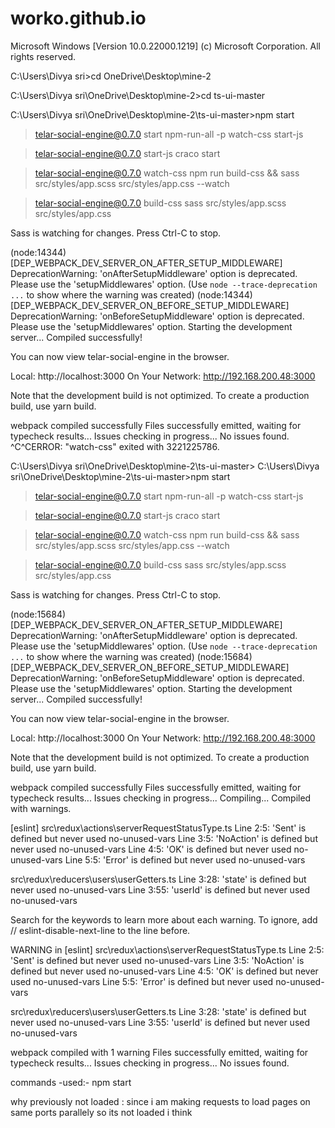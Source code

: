 # worko.github.io
Microsoft Windows [Version 10.0.22000.1219]
(c) Microsoft Corporation. All rights reserved.

C:\Users\Divya sri>cd OneDrive\Desktop\mine-2

C:\Users\Divya sri\OneDrive\Desktop\mine-2>cd ts-ui-master

C:\Users\Divya sri\OneDrive\Desktop\mine-2\ts-ui-master>npm start

> telar-social-engine@0.7.0 start
> npm-run-all -p watch-css start-js


> telar-social-engine@0.7.0 start-js
> craco start


> telar-social-engine@0.7.0 watch-css
> npm run build-css && sass src/styles/app.scss src/styles/app.css --watch


> telar-social-engine@0.7.0 build-css
> sass src/styles/app.scss src/styles/app.css

Sass is watching for changes. Press Ctrl-C to stop.

(node:14344) [DEP_WEBPACK_DEV_SERVER_ON_AFTER_SETUP_MIDDLEWARE] DeprecationWarning: 'onAfterSetupMiddleware' option is deprecated. Please use the 'setupMiddlewares' option.
(Use `node --trace-deprecation ...` to show where the warning was created)
(node:14344) [DEP_WEBPACK_DEV_SERVER_ON_BEFORE_SETUP_MIDDLEWARE] DeprecationWarning: 'onBeforeSetupMiddleware' option is deprecated. Please use the 'setupMiddlewares' option.
Starting the development server...
Compiled successfully!

You can now view telar-social-engine in the browser.

  Local:            http://localhost:3000
  On Your Network:  http://192.168.200.48:3000

Note that the development build is not optimized.
To create a production build, use yarn build.

webpack compiled successfully
Files successfully emitted, waiting for typecheck results...
Issues checking in progress...
No issues found.
^C^CERROR: "watch-css" exited with 3221225786.

C:\Users\Divya sri\OneDrive\Desktop\mine-2\ts-ui-master>
C:\Users\Divya sri\OneDrive\Desktop\mine-2\ts-ui-master>npm start

> telar-social-engine@0.7.0 start
> npm-run-all -p watch-css start-js


> telar-social-engine@0.7.0 start-js
> craco start


> telar-social-engine@0.7.0 watch-css
> npm run build-css && sass src/styles/app.scss src/styles/app.css --watch


> telar-social-engine@0.7.0 build-css
> sass src/styles/app.scss src/styles/app.css

Sass is watching for changes. Press Ctrl-C to stop.

(node:15684) [DEP_WEBPACK_DEV_SERVER_ON_AFTER_SETUP_MIDDLEWARE] DeprecationWarning: 'onAfterSetupMiddleware' option is deprecated. Please use the 'setupMiddlewares' option.
(Use `node --trace-deprecation ...` to show where the warning was created)
(node:15684) [DEP_WEBPACK_DEV_SERVER_ON_BEFORE_SETUP_MIDDLEWARE] DeprecationWarning: 'onBeforeSetupMiddleware' option is deprecated. Please use the 'setupMiddlewares' option.
Starting the development server...
Compiled successfully!

You can now view telar-social-engine in the browser.

  Local:            http://localhost:3000
  On Your Network:  http://192.168.200.48:3000

Note that the development build is not optimized.
To create a production build, use yarn build.

webpack compiled successfully
Files successfully emitted, waiting for typecheck results...
Issues checking in progress...
Compiling...
Compiled with warnings.

[eslint]
src\redux\actions\serverRequestStatusType.ts
  Line 2:5:  'Sent' is defined but never used      no-unused-vars
  Line 3:5:  'NoAction' is defined but never used  no-unused-vars
  Line 4:5:  'OK' is defined but never used        no-unused-vars
  Line 5:5:  'Error' is defined but never used     no-unused-vars

src\redux\reducers\users\userGetters.ts
  Line 3:28:  'state' is defined but never used   no-unused-vars
  Line 3:55:  'userId' is defined but never used  no-unused-vars

Search for the keywords to learn more about each warning.
To ignore, add // eslint-disable-next-line to the line before.

WARNING in [eslint]
src\redux\actions\serverRequestStatusType.ts
  Line 2:5:  'Sent' is defined but never used      no-unused-vars
  Line 3:5:  'NoAction' is defined but never used  no-unused-vars
  Line 4:5:  'OK' is defined but never used        no-unused-vars
  Line 5:5:  'Error' is defined but never used     no-unused-vars

src\redux\reducers\users\userGetters.ts
  Line 3:28:  'state' is defined but never used   no-unused-vars
  Line 3:55:  'userId' is defined but never used  no-unused-vars

webpack compiled with 1 warning
Files successfully emitted, waiting for typecheck results...
Issues checking in progress...
No issues found.

commands -used:- npm start

why previously not loaded : since i am making requests to load pages on same ports parallely so its not loaded i think 
